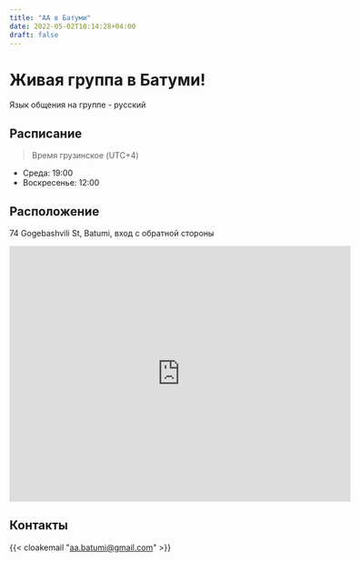 ```yaml
---
title: "АА в Батуми"
date: 2022-05-02T10:14:28+04:00
draft: false
---
```


Живая группа в Батуми!
===
Язык общения на группе - русский

Расписание
---
>Время грузинское (UTC+4)

* Среда: 19:00 
* Воскресенье: 12:00

Расположение
---
74 Gogebashvili St, Batumi, вход с обратной стороны

<iframe src="https://www.google.com/maps/embed?pb=!1m18!1m12!1m3!1d745.3653641168382!2d41.649465354994405!3d41.64577080818487!2m3!1f0!2f0!3f0!3m2!1i1024!2i768!4f13.1!3m3!1m2!1s0x406786234821652f%3A0x268d6aa675e1e236!2z0JrQsNGC0L7Qu9C40YfQtdGB0LrQsNGPINCm0LXRgNC60L7QstGMINCh0LLRj9GC0L7Qs9C-INCU0YPRhdCw!5e0!3m2!1sru!2sge!4v1651472719717!5m2!1sru!2sge" width="600" height="450" style="border:0;" allowfullscreen="" loading="lazy" referrerpolicy="no-referrer-when-downgrade"></iframe>

Контакты
---
<!-- Амур +995 517 19-33-25 -->

{{< cloakemail "aa.batumi@gmail.com" >}}